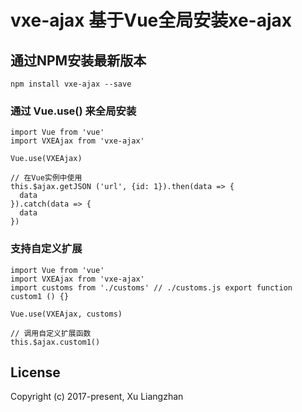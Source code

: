 # vxe-ajax 基于Vue全局安装xe-ajax

## 通过NPM安装最新版本

``` shell
npm install vxe-ajax --save
```

### 通过 Vue.use() 来全局安装
``` shell
import Vue from 'vue'
import VXEAjax from 'vxe-ajax'

Vue.use(VXEAjax)

// 在Vue实例中使用
this.$ajax.getJSON ('url', {id: 1}).then(data => {
  data
}).catch(data => {
  data
})
```

### 支持自定义扩展
``` shell
import Vue from 'vue'
import VXEAjax from 'vxe-ajax'
import customs from './customs' // ./customs.js export function custom1 () {} 

Vue.use(VXEAjax, customs)

// 调用自定义扩展函数
this.$ajax.custom1()
```

## License
Copyright (c) 2017-present, Xu Liangzhan